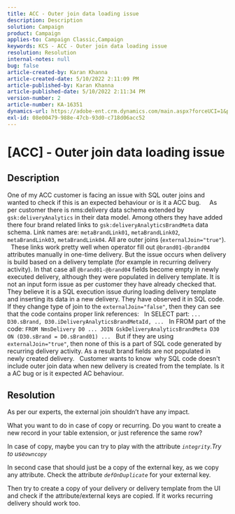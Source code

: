 ```yaml
---
title: ACC - Outer join data loading issue
description: Description
solution: Campaign
product: Campaign
applies-to: Campaign Classic,Campaign
keywords: KCS - ACC - Outer join data loading issue
resolution: Resolution
internal-notes: null
bug: false
article-created-by: Karan Khanna
article-created-date: 5/10/2022 2:11:09 PM
article-published-by: Karan Khanna
article-published-date: 5/10/2022 2:11:34 PM
version-number: 2
article-number: KA-16351
dynamics-url: https://adobe-ent.crm.dynamics.com/main.aspx?forceUCI=1&pagetype=entityrecord&etn=knowledgearticle&id=8f266a08-6bd0-ec11-a7b5-00224809c556
exl-id: 08e00479-988e-47cb-93d0-c718d06acc52
---
```

# [ACC] - Outer join data loading issue

## Description


One of my ACC customer is facing an issue with SQL outer joins and wanted to check if this is an expected behaviour or is it a ACC bug.
 
 
As per customer there is nms:delivery data schema extended by `gsk:deliveryAnalytics` in their data model. Among others they have added there four brand related links to `gsk:deliveryAnalyticsBrandMeta` data schema.
Link names are: `metaBrandLink01`, `metaBrandLink02`, `metaBrandLink03`, `metaBrandLink04`. All are outer joins (`externalJoin="true"`).
 
These links work pretty well when operator fill out `@brand01-@brand04` attributes manually in one-time delivery. But the issue occurs when delivery is build based on a delivery template (for example in recurring delivery activity). In that case all `@brand01-@brand04` fields become empty in newly executed delivery, although they were populated in delivery template. It is not an input form issue as per customer they have already checked that. They believe it is a SQL execution issue during loading delivery template and inserting its data in a new delivery. They have observed it in SQL code. If they change type of join to the `externalJoin="false"`, then they can see that the code contains proper link references:
 
In SELECT part:
`... D30.sBrand, D30.iDeliveryAnalyticsBrandMetaId, ...`
 
In FROM part of the code:
`FROM NmsDelivery D0 ...
JOIN GskDeliveryAnalyticsBrandMeta D30 ON (D30.sBrand = D0.sBrand01)
...`
 
But if they are using `externalJoin="true"`, then none of this is a part of SQL code generated by recurring delivery activity. As a result brand fields are not populated in newly created delivery.
 
Customer wants to know  why SQL code doesn't include outer join data when new delivery is created from the template. Is it a AC bug or is it expected AC behaviour.


## Resolution


As per our experts, the external join shouldn’t have any impact.

What you want to do in case of copy or recurring. Do you want to create a new record in your table extension, or just reference the same row?

In case of copy, maybe you can try to play with the attribute *`integrity`.*Try to use*`owncopy`*

In second case that should just be a copy of the external key, as we copy any attribute. Check the attribute *`defOnDuplicate`* for your external key.



Then try to create a copy of your delivery or delivery template from the UI and check if the attribute/external keys are copied. If it works recurring delivery should work too.
